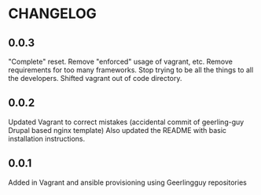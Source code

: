 CHANGELOG
=========

0.0.3
------

"Complete" reset. Remove "enforced" usage of vagrant, etc. Remove requirements for too many frameworks.  Stop trying to be all the things to all the developers. Shifted vagrant out of code directory.

0.0.2
------
Updated  Vagrant to correct mistakes (accidental commit of geerling-guy Drupal based nginx template)
Also updated the README with basic installation instructions.

0.0.1
------
Added in Vagrant and ansible provisioning using Geerlingguy repositories
